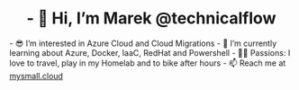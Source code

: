 <h1 align="center"> - 👋 Hi, I’m Marek @technicalflow </h1>
- 😎 I’m interested in Azure Cloud and Cloud Migrations
- 🌱 I’m currently learning about Azure, Docker, IaaC, RedHat and Powershell
- 👨‍🚀 Passions: I love to travel, play in my Homelab and to bike after hours
- 📫 Reach me at <a href="https://mysmall.cloud/">mysmall.cloud</a>

<!---
technicalflow/technicalflow is a ✨ special ✨ repository because its `README.md` (this file) appears on your GitHub profile.
You can click the Preview link to take a look at your changes.
--->
